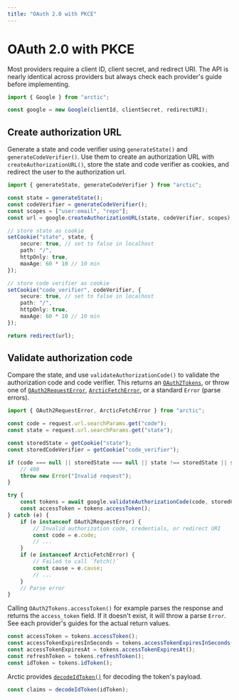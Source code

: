 ```yaml
---
title: "OAuth 2.0 with PKCE"
---
```


# OAuth 2.0 with PKCE

Most providers require a client ID, client secret, and redirect URI. The API is nearly identical across providers but always check each provider's guide before implementing.

```ts
import { Google } from "arctic";

const google = new Google(clientId, clientSecret, redirectURI);
```

## Create authorization URL

Generate a state and code verifier using `generateState()` and `generateCodeVerifier()`. Use them to create an authorization URL with `createAuthorizationURL()`, store the state and code verifier as cookies, and redirect the user to the authorization url.

```ts
import { generateState, generateCodeVerifier } from "arctic";

const state = generateState();
const codeVerifier = generateCodeVerifier();
const scopes = ["user:email", "repo"];
const url = google.createAuthorizationURL(state, codeVerifier, scopes);

// store state as cookie
setCookie("state", state, {
	secure: true, // set to false in localhost
	path: "/",
	httpOnly: true,
	maxAge: 60 * 10 // 10 min
});

// store code verifier as cookie
setCookie("code_verifier", codeVerifier, {
	secure: true, // set to false in localhost
	path: "/",
	httpOnly: true,
	maxAge: 60 * 10 // 10 min
});

return redirect(url);
```

## Validate authorization code

Compare the state, and use `validateAuthorizationCode()` to validate the authorization code and code verifier. This returns an [`OAuth2Tokens`](/reference/main/OAuth2Tokens), or throw one of [`OAuth2RequestError`](/reference/main/OAuth2RequestError), [`ArcticFetchError`](/reference/main/ArcticFetchError), or a standard `Error` (parse errors).

```ts
import { OAuth2RequestError, ArcticFetchError } from "arctic";

const code = request.url.searchParams.get("code");
const state = request.url.searchParams.get("state");

const storedState = getCookie("state");
const storedCodeVerifier = getCookie("code_verifier");

if (code === null || storedState === null || state !== storedState || storedCodeVerifier === null) {
	// 400
	throw new Error("Invalid request");
}

try {
	const tokens = await google.validateAuthorizationCode(code, storedCodeVerifier);
	const accessToken = tokens.accessToken();
} catch (e) {
	if (e instanceof OAuth2RequestError) {
		// Invalid authorization code, credentials, or redirect URI
		const code = e.code;
		// ...
	}
	if (e instanceof ArcticFetchError) {
		// Failed to call `fetch()`
		const cause = e.cause;
		// ...
	}
	// Parse error
}
```

Calling `OAuth2Tokens.accessToken()` for example parses the response and returns the `access_token` field. If it doesn't exist, it will throw a parse `Error`. See each provider's guides for the actual return values.

```ts
const accessToken = tokens.accessToken();
const accessTokenExpiresInSeconds = tokens.accessTokenExpiresInSeconds();
const accessTokenExpiresAt = tokens.accessTokenExpiresAt();
const refreshToken = tokens.refreshToken();
const idToken = tokens.idToken();
```

Arctic provides [`decodeIdToken()`](/reference/main/decodeIdToken) for decoding the token's payload.

```ts
const claims = decodeIdToken(idToken);
```
